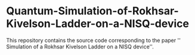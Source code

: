 # Quantum-Simulation-of-Rokhsar-Kivelson-Ladder-on-a-NISQ-device
This repository contains the source code corresponding to the paper '' Simulation of a Rokhsar Kivelson Ladder on a NISQ device''.
